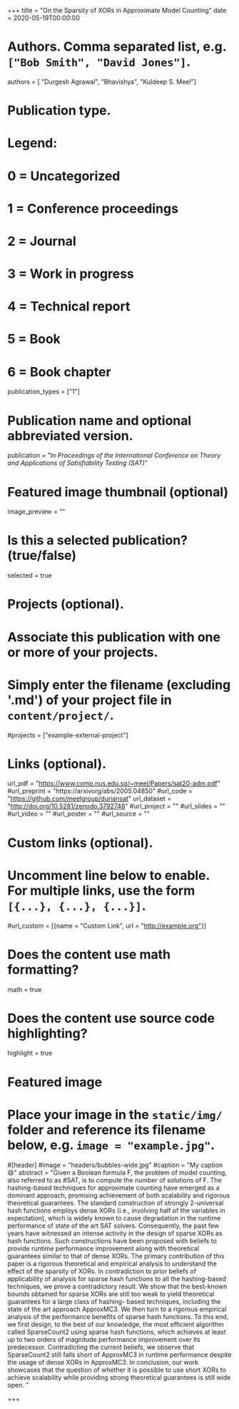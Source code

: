 +++
title = "On the Sparsity of XORs in Approximate Model Counting"
date = 2020-05-19T00:00:00

# Authors. Comma separated list, e.g. `["Bob Smith", "David Jones"]`.
authors = [ "Durgesh Agrawal", "Bhavishya", "Kuldeep S. Meel"]

# Publication type.
# Legend:
# 0 = Uncategorized
# 1 = Conference proceedings
# 2 = Journal
# 3 = Work in progress
# 4 = Technical report
# 5 = Book
# 6 = Book chapter
publication_types = ["1"]

# Publication name and optional abbreviated version.
publication = "In *Proceedings of the International Conference on Theory and Applications of Satisfiability Testing (SAT)*"


# Featured image thumbnail (optional)
image_preview = ""

# Is this a selected publication? (true/false)
selected = true

# Projects (optional).
#   Associate this publication with one or more of your projects.
#   Simply enter the filename (excluding '.md') of your project file in `content/project/`.
#projects = ["example-external-project"]


# Links (optional).
url_pdf = "https://www.comp.nus.edu.sg/~meel/Papers/sat20-adm.pdf"
#url_preprint = "https://arxivorg/abs/2005.04850"
#url_code = "https://github.com/meelgroup/duriansat"
url_dataset = "http://doi.org/10.5281/zenodo.3792748"
#url_project = ""
#url_slides = ""
#url_video = ""
#url_poster = ""
#url_source = ""

# Custom links (optional).
#   Uncomment line below to enable. For multiple links, use the form `[{...}, {...}, {...}]`.
#url_custom = [{name = "Custom Link", url = "http://example.org"}]

# Does the content use math formatting?
math = true

# Does the content use source code highlighting?
highlight = true

# Featured image
# Place your image in the `static/img/` folder and reference its filename below, e.g. `image = "example.jpg"`.
#[header]
#image = "headers/bubbles-wide.jpg"
#caption = "My caption :smile:"
abstract = "Given a Boolean formula F, the problem of model counting, also referred to as #SAT, is to compute the number of solutions of F. The hashing-based techniques for approximate counting have emerged as a dominant approach, promising achievement of both scalability and rigorous theoretical guarantees. The standard construction of strongly 2-universal hash functions employs dense XORs (i.e., involving half of the variables in expectation), which is widely known to cause degradation in the runtime performance of state of the art SAT solvers. Consequently, the past few years have witnessed an intense activity in the design of sparse XORs as hash functions. Such constructions have been proposed with beliefs to provide runtime performance improvement along with theoretical guarantees similar to that of dense XORs. The primary contribution of this paper is a rigorous theoretical and empirical analysis to understand the effect of the sparsity of XORs. In contradiction to prior beliefs of applicability of analysis for sparse hash functions to all the hashing-based techniques, we prove a contradictory result. We show that the best-known bounds obtained for sparse XORs are still too weak to yield theoretical guarantees for a large class of hashing- based techniques, including the state of the art approach ApproxMC3. We then turn to a rigorous empirical analysis of the performance benefits of sparse hash functions. To this end, we first design, to the best of our knowledge, the most efficient algorithm called SparseCount2 using sparse hash functions, which achieves at least up to two orders of magnitude performance improvement over its predecessor. Contradicting the current beliefs, we observe that SparseCount2 still falls short of ApproxMC3 in runtime performance despite the usage of dense XORs in ApproxMC3. In conclusion, our work showcases that the question of whether it is possible to use short XORs to achieve scalability while providing strong theoretical guarantees is still wide open. "

+++
